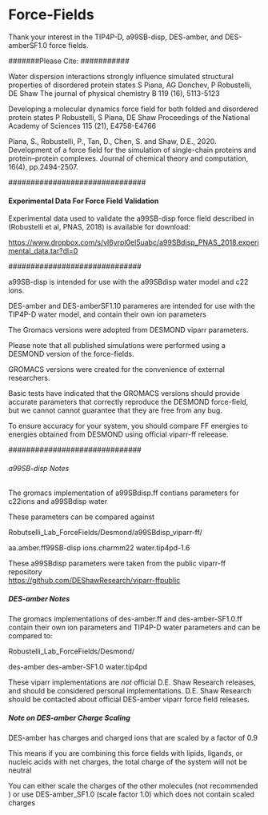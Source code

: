 # Force-Fields
Thank your interest in the TIP4P-D, a99SB-disp, DES-amber, and DES-amberSF1.0 force fields.

#######Please Cite: ###########

Water dispersion interactions strongly influence simulated structural properties of disordered protein states
S Piana, AG Donchev, P Robustelli, DE Shaw
The journal of physical chemistry B 119 (16), 5113-5123

Developing a molecular dynamics force field for both folded and disordered protein states
P Robustelli, S Piana, DE Shaw
Proceedings of the National Academy of Sciences 115 (21), E4758-E4766

Piana, S., Robustelli, P., Tan, D., Chen, S. and Shaw, D.E., 2020. Development of a force field for the simulation of single-chain proteins and protein–protein complexes. Journal of chemical theory and computation, 16(4), pp.2494-2507.

###############################

#### Experimental Data For Force Field Validation ####

Experimental data used to validate the a99SB-disp force field described in (Robustelli et al, PNAS, 2018) is available for download:

https://www.dropbox.com/s/vl6yrpl0el5uabc/a99SBdisp_PNAS_2018.experimental_data.tar?dl=0


##############################


a99SB-disp is intended for use with the a99SBdisp water model and c22 ions.

DES-amber and DES-amberSF1.10 parameres are intended for use with the TIP4P-D water model, and contain their own ion parameters

The Gromacs versions were adopted from DESMOND viparr parameters.

Please note that all published simulations were performed using a DESMOND version of the force-fields.   

GROMACS versions were created for the convenience of external researchers.  

Basic tests have indicated that the GROMACS versions should provide accurate parameters that correctly reproduce the DESMOND force-field, but we cannot cannot guarantee that they are free from any bug.  

To ensure accuracy for your system, you should compare FF energies to energies obtained from DESMOND using official viparr-ff releease.

##############################

######  a99SB-disp Notes #####
The gromacs implementation of a99SBdisp.ff contians parameters for c22ions and a99SBdisp water

These parameters can be compared against

Robutselli_Lab_ForceFields/Desmond/a99SBdisp_viparr-ff/

aa.amber.ff99SB-disp  ions.charmm22  water.tip4pd-1.6

These a99SBdisp parameters were taken from the public viparr-ff repository  
https://github.com/DEShawResearch/viparr-ffpublic

##### DES-amber Notes   ######
The gromacs implementations of des-amber.ff and des-amber-SF1.0.ff contain their own ion parameters and TIP4P-D water parameters and can be compared to:

Robustelli_Lab_ForceFields/Desmond/

des-amber  des-amber-SF1.0  water.tip4pd

These viparr implementations are *not* official D.E. Shaw Research releases, and should be considered personal implementations.  D.E. Shaw Research should be contacted about official DES-amber viparr force field releases.

##### Note on DES-amber Charge Scaling ######

DES-amber has charges and charged ions that are scaled by a factor of 0.9       

This means if you are combining this force fields with lipids, ligands, or nucleic acids
with net charges, the total charge of the system will not be neutral  

You can either scale the charges of the other molecules (not recommended )
or use DES-amber_SF1.0 (scale factor 1.0) which does not contain scaled charges        

